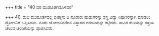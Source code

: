 +++
title = "40 ವರ ಮುಹೂರ್ತದೊಳವರ"

+++
40. ಶುಭ ಮುಹೂರ್ತದಲ್ಲಿ ಭೀಷ್ಮನು  ಆ ನೂರಾರು ಹುಡುಗರನ್ನು ಶಸ್ತ್ರ ವಿದ್ಯಾ ನಿಪುಣರನ್ನಾಗಿ ಮಾಡಲು ದ್ರೋಣನಿಗೆ ಒಪ್ಪಿಸಿದನು. ನೂರು ಯೋಜನವರೆಗಿನ ವಿಸ್ತಾರದ ಗರುಡಿಯನ್ನು ಕಟ್ಟಿದರು. ಸಾವಿರ ಕುರಿಯನ್ನು ಕತ್ತರಿಸಿ ಚೆಲುವ ಚಂಡಿಕೆಯನ್ನು ಪೂಜಿಸಿದರು.